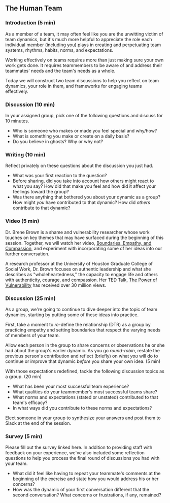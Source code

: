 ## The Human Team

### Introduction (5 min) 
As a member of a team, it may often feel like you are the unwitting victim of team dynamics, but it's much more helpful to appreciate the role each individual member (including you) plays in creating and perpetuating team systems, rhythms, habits, norms, and expectations. 

Working effectively on teams requires more than just making sure your own work gets done. It requires teammembers to be aware of and address their teammates' needs and the team's needs as a whole. 

Today we will construct two team discussions to help you reflect on team dynamics, your role in them, and frameworks for engaging teams effectively. 

### Discussion (10 min)
In your assigned group, pick one of the following questions and discuss for 10 minutes. 
* Who is someone who makes or made you feel special and why/how?
* What is something you make or create on a daily basis?
* Do you believe in ghosts? Why or why not?

### Writing (10 min)
Reflect privately on these questions about the discussion you just had.
* What was your first reaction to the question?
* Before sharing, did you take into account how others might react to what you say? How did that make you feel and how did it affect your feelings toward the group?
* Was there anything that bothered you about your dynamic as a group? How might _you_ have contributed to that dynamic? How did _others_ contribute to that dynamic?

### Video (5 min)
Dr. Brene Brown is a shame and vulnerability researcher whose work touches on key themes that may have surfaced during the beginning of this session. Together, we will watch her video, [Boundaries, Empathy, and Compassion](https://www.youtube.com/watch?v=ecb6ExBaW80), and experiment with incorporating some of her ideas into our further conversation. 

A research professor at the University of Houston Graduate College of Social Work, Dr. Brown focuses on authentic leadership and what she describes as "wholeheartedness," the capacity to engage life and others with authenticity, courage, and compassion. Her TED Talk, [The Power of Vulnerability](https://www.ted.com/talks/brene_brown_on_vulnerability?language=en) has received over 30 million views. 

### Discussion (25 min)
As a group, we're going to continue to dive deeper into the topic of team dynamics, starting by putting some of these ideas into practice. 

First, take a moment to _re_-define the relationship (DTR) as a group by practicing empathy and setting boundaries that respect the varying needs of members of your team.

Allow each person in the group to share concerns or observations he or she had about the group's earlier dynamic. As you go *round-robin*, restate the previous person's contribution and reflect (briefly) on what _you_ will do to continue or improve that dynamic _before_ you share your own idea. (5 min)

With those expectations redefined, tackle the following discussion topics as a group. (20 min)
* What has been your most successful team experience? 
* What qualities do your teammember's most successful teams share?
* What norms and expectations (stated or unstated) contributed to that team's efficacy? 
* In what ways did you contribute to these norms and expectations? 

Elect someone in your group to synthesize your answers and post them to Slack at the end of the session. 

### Survey (5 min)
Please fill out the survey linked here. In addition to providing staff with feedback on your experience, we've also included some reflection questions to help you process the final round of discussions you had with your team.

* What did it feel like having to repeat your teammate's comments at the beginning of the exercise and state how you would address his or her concerns?
* How was the dynamic of your first conversation different that the second conversation? What concerns or frustrations, if any, remained?
